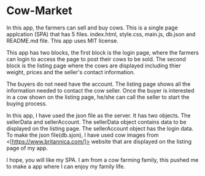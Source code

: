 # Cow-Market

In this app, the farmers can sell and buy cows.
This is a single page applcation (SPA) that has 5 files. index.html, style.css, main.js, db.json and README.md file.
This app uses MIT license.

This app has two blocks, the first block is the login page, where the farmers can login to access the page to post their cows to be sold. The second block is the listing page where the cows are displayed including thier weight, prices and the seller's contact information.

The buyers do not need have the account. The listing page shows all the information needed to contact the cow seller. Once the buyer is interested in a cow shown on the listing page, he/she can call the seller to start the buying process.

In this app, I have used the json file as the server. It has two objects. The sellerData and sellerAccount. The sellerData object contains data to be displayed on the listing page. The sellerAccount object has the login data.
To make the json file(db.sjon), I have used cow images from <[https://www.britannica.com/]> website that are displayed  on the listing page of my app.

I hope, you will like my SPA. I am from a cow farming family, this pushed me to make a app where I can enjoy my family life.
